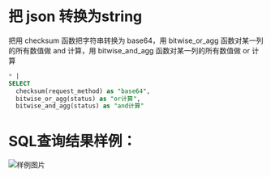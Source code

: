 # 把 json 转换为string

把用 checksum 函数把字符串转换为 base64，用 bitwise_or_agg 函数对某一列的所有数值做 and 计算，用 bitwise_and_agg 函数对某一列的所有数值做 or 计算


```SQL
* |
SELECT
  checksum(request_method) as "base64",
  bitwise_or_agg(status) as "or计算",
  bitwise_and_agg(status) as "and计算"
```

# SQL查询结果样例：

![样例图片](https://img.alicdn.com/tfs/TB1BSRRQXY7gK0jSZKzXXaikpXa-619-238.png)